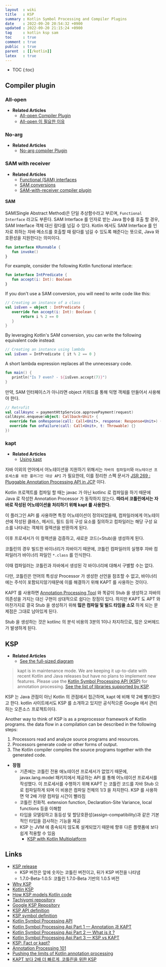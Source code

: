 ```yaml
---
layout  : wiki
title   : KSP
summary : Kotlin Symbol Processing and Compiler Plugins
date    : 2022-09-20 20:54:32 +0900
updated : 2022-09-20 21:15:24 +0900
tag     : kotlin ksp sam
toc     : true
comment : true
public  : true
parent  : [[/kotlin]]
latex   : true
---
```

* TOC
{:toc}

## Compiler plugin

### All-open

- __Related Articles__
  - [All-open Compiler Plugin](https://kotlinlang.org/docs/all-open-plugin.html)
  - [All-open 이 필요한 이유](https://baekjungho.github.io/wiki/buildtool/gradle-standard/#buildgradle)

### No-arg

- __Related Articles__
  - [No-arg compiler Plugin](https://kotlinlang.org/docs/no-arg-plugin.html)

### SAM with receiver

- __Related Articles__
    - [Functional (SAM) interfaces](https://kotlinlang.org/docs/fun-interfaces.html) 
    - [SAM conversions](https://kotlinlang.org/docs/java-interop.html#sam-conversions)
    - [SAM-with-receiver compiler plugin](https://kotlinlang.org/docs/sam-with-receiver-plugin.html#sam-conversions)

#### SAM

SAM(Single Abstract Method)은 단일 추상함수라고 부르며, `Functional Interface` 라고도 부른다.
SAM Interface 를 인자로 받는 Java 함수를 호출 할 경우, SAM Interface 객체 대신 람다를 넘길 수 있다.
Kotlin 에서도 SAM Interface 를 인자로 취하는 자바 메소드를 호출할 때 람다를 넘길 수 있도록 해준다는 뜻으로, Java 와 호환성을 지원한다는 의미이다.

```kotlin
fun interface KRunnable {
   fun invoke()
}
```

For example, consider the following Kotlin functional interface:

```kotlin
fun interface IntPredicate {
   fun accept(i: Int): Boolean
}
```

If you don't use a SAM conversion, you will need to write code like this:

```kotlin
// Creating an instance of a class
val isEven = object : IntPredicate {
   override fun accept(i: Int): Boolean {
       return i % 2 == 0
   }
}
```

By leveraging Kotlin's SAM conversion, you can write the following equivalent code instead:

```kotlin
// Creating an instance using lambda
val isEven = IntPredicate { it % 2 == 0 }
```

A short lambda expression replaces all the unnecessary code.

```kotlin
fun main() {
   println("Is 7 even? - ${isEven.accept(7)}")
}
```

만약, SAM 인터페이스가 아니라면 object 키워드를 통해 익명 객체를 만들어서 사용해야 한다.

```kotlin
// Retrofit
val callAsync = paymentHttpService.approvePayment(request)
callAsync.enqueue(object: Callback<Unit> {
  override fun onResponse(call: Call<Unit>, response: Response<Unit>) {}
  override fun onFailure(call: Call<Unit>, t: Throwable) {}
})
```

### kapt

- __Related Articles__
  - [Using kapt](https://kotlinlang.org/docs/kapt.html#command-line-compiler)

자바 이외의 언어에서 어노테이션을 지원하기 위해서는 `자바의 컴파일러`와 `어노테이션 프로세스를 위한 플러그인 대상 API` 가 필요한데, 이를 정리한 스펙 문서가 [JSR 269 : Pluggable Annotation Processing API in JCP](https://jcp.org/en/jsr/detail?id=269) 이다.

Kotlin 프로젝트를 컴파일 할 때는 javac 가 아닌 kotlinc 로 컴파일을 하기 때문에 Java 로 작성한 Annotation Processor 가 동작하지 않는다. __따라서 코틀린에서는 자바로 작성된 어노테이션을 처리하기 위해 kapt 를 사용한다.__

이 플러그인 API 를 사용하면 특정 어노테이션이 정의되었을때, 컴파일러에게 어노테이션에 작성된 클래스, 메서드, 필드 등의 구성 요소를 질의하고 컴파일러는 해당 구성 요소를 나타내는 객체의 컬렉션을 반환하게 된다.

이후 프로세서가 이 컬렉션을 검증하고, 새로운 코드(=Stub)을 생성하게 된다.

코틀린의 경우 빌드한 바이너리가 자바이기 때문에, 코틀린 컴파일러의 실행후 자바 컴파일러가 바이너리 파일인 `*.class` 를 인식한다.

이때 컴파일러는 코틀린과 자바에서 생성된 각 바이너리에 대해서 구별할 수는 없다.

다만, 코틀린은 언어의 특성상 Processor 가 생성한 선언을 참조할 수 없고, 바이너리에는 주석이 포함되지않기때문에 이를 해결하기 위해 KAPT 를 사용하는 것이다.

KAPT 를 사용하면 [Annotation Processing Tool](https://docs.oracle.com/javase/7/docs/technotes/guides/apt/GettingStarted.html) 와 똑같이 Stub 을 생성하고 자바의 의존성을 가지는 대신 구현이 상대적으로 쉽다는 장점이 있다.
하지만 KAPT 도 APT 와 마찬가지로 결국 Stub 을 생성하기 위해 __많은 컴파일 및 빌드 타임을 소모__ 하게 되는 문제점은 그대로 남아있게 된다.

Stub 을 생성하는 것은 kotlinc 의 분석 비용의 3분의 1이나 차지하므로, 많은 오버헤드가 발생하게 된다.

## KSP

- __Related Articles__
  - [See the full-sized diagram](https://kotlinlang.org/docs/images/ksp-class-diagram.svg)

> kapt is in maintenance mode. We are keeping it up-to-date with recent Kotlin and Java releases but have no plans to implement new features. Please use the [Kotlin Symbol Processing API (KSP)](https://kotlinlang.org/docs/ksp-overview.html) for annotation processing. [See the list of libraries supported by KSP](https://kotlinlang.org/docs/ksp-overview.html#supported-libraries).

KSP 는 Java 관점이 아닌 Kotlin 의 관점에서 접근하며, kapt 에 비해 약 2배 빨라졌다고 한다. kotlin 사이트에서도 KSP 를 소개하고 있지만 공식적으론 Google 에서 관리하는 오픈소스 프로젝트이다.

Another way to think of KSP is as a preprocessor framework of Kotlin programs. the data flow in a compilation can be described in the following steps:

1. Processors read and analyze source programs and resources.
2. Processors generate code or other forms of output.
3. The Kotlin compiler compiles the source programs together with the generated code.

- __장점__
  - 기존에는 코틀린 전용 애노테이션 프로세서가 없었기 때문에, javax.lang.model 패키지에서 제공하는 API 를 통해 어노테이션 프로세서를 작성했다. 이 프로세서를 수행하기 위해 KAPT 는 코틀린 코드를 자바 Stub 으로 컴파일하게 되며 이 비용은 컴파일 전체의 1/3 을 차지한다. KSP 를 사용하면 약 2배 가량 컴파일 시간이 빨라짐
  - 코틀린 친화적. extension function, Declaration-Site Variance, local functions 등을 이해함
  - 타입을 모델링하고 동등성 및 할당호환성(assign-compatibility)과 같은 기본적인 타입을 검사하는 기능을 제공
  - KSP 는 JVM 에 종속되지 않도록 설계되었기 때문에 향후 다른 플랫폼에 보다 쉽게 적용할 수 있음
    - [KSP with Kotlin Multiplatform](https://kotlinlang.org/docs/ksp-multiplatform.html#type-and-resolution)

## Links

- [KSP release](https://github.com/google/ksp/releases)
  - KSP 버전은 앞에 숫자는 코틀린 버전이고, 뒤가 KSP 버전을 나타냄
  - 1.7.0-Beta-1.0.5: 코틀린 1.7.0-Beta 기반의 1.0.5 버전
- [Why KSP](https://kotlinlang.org/docs/ksp-why-ksp.html)
- [Kotlin KSP](https://thdev.tech/android/2022/05/14/Kotlin-KSP/)
- [How KSP models Kotlin code](https://kotlinlang.org/docs/ksp-additional-details.html)
- [Tachiyomi repository](https://github.com/tachiyomiorg/tachiyomi)
- [Google KSP Repository](https://github.com/google/ksp)
- [KSP API definition](https://github.com/google/ksp/tree/main/api/src/main/kotlin/com/google/devtools/ksp)
- [KSP symbol definition](https://github.com/google/ksp/tree/main/api/src/main/kotlin/com/google/devtools/ksp/symbol)
- [Kotlin Symbol Processing API](https://kotlinlang.org/docs/ksp-overview.html)
- [Kotlin Symbol Processing Api Part 1 — Annotation 과 KAPT](https://androiddeepdive.github.io/Team-Blog/2021/07/21/2021-07-21%20Kotlin%20Symbol%20Processing%20Api%20Part%201/)
- [Kotlin Symbol Processing Api Part 2 — What is it ?](https://androiddeepdive.github.io/Team-Blog/2021/07/21/2021-07-21%20Kotlin%20Symbol%20Processing%20Api%20Part%202/)
- [Kotlin Symbol Processing Api Part 3 — KSP vs KAPT](https://androiddeepdive.github.io/Team-Blog/2021/07/21/2021-07-21%20Kotlin%20Symbol%20Processing%20Api%20Part%203/)
- [KSP: Fact or kapt?](https://proandroiddev.com/ksp-fact-or-kapt-7c7e9218c575)
- [Annotation Processing 101](https://hannesdorfmann.com/annotation-processing/annotationprocessing101/)
- [Pushing the limits of Kotlin annotation processing](https://medium.com/@workingkills/pushing-the-limits-of-kotlin-annotation-processing-8611027b6711)
- [KAPT 보다 2배 더 빠르게, 코틀린을 위한 KSP](https://www.charlezz.com/?p=45255)